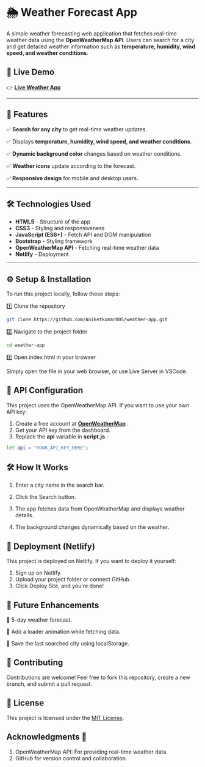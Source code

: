 # 🌦️ Weather Forecast App  

A simple weather forecasting web application that fetches real-time weather data using the **OpenWeatherMap API**. Users can search for a city and get detailed weather information such as **temperature, humidity, wind speed, and weather conditions**.  

## 🚀 Live Demo  
👉 **[Live Weather App](https://weather-forecast-ani.netlify.app/)**  

---

## 📌 Features  
✅ **Search for any city** to get real-time weather updates.  

✅ Displays **temperature, humidity, wind speed, and weather conditions**. 

✅ **Dynamic background color** changes based on weather conditions. 

✅ **Weather icons** update according to the forecast. 

✅ **Responsive design** for mobile and desktop users. 

---

## 🛠️ Technologies Used  
- **HTML5** - Structure of the app
- **CSS3** - Styling and responsiveness  
- **JavaScript (ES6+)** - Fetch API and DOM manipulation  
- **Bootstrap** - Styling framework  
- **OpenWeatherMap API** - Fetching real-time weather data  
- **Netlify** - Deployment  

---


## ⚙️ Setup & Installation

To run this project locally, follow these steps:

1️⃣ Clone the repository

```bash
git clone https://github.com/Aniketkumar005/weather-app.git
```
2️⃣ Navigate to the project folder

```bash
cd weather-app
```
3️⃣ Open index.html in your browser

Simply open the file in your web browser, or use Live Server in VSCode.
## 🔑 API Configuration

This project uses the OpenWeatherMap API. If you want to use your own API key:

1. Create a free account at **[OpenWeatherMap](https://openweathermap.org/)** .
2. Get your API key from the dashboard.
3. Replace the **api** variable in **script.js** :

```bash
let api = "YOUR_API_KEY_HERE";
```


## 🛠️ How It Works

1. Enter a city name in the search bar.
 
2. Click the Search button. 

3. The app fetches data from OpenWeatherMap and displays weather details. 

4. The background changes dynamically based on the weather. 
## 🚀 Deployment (Netlify)

This project is deployed on Netlify. If you want to deploy it yourself:

1. Sign up on Netlify. 
2. Upload your project folder or connect GitHub. 
3. Click Deploy Site, and you're done!
## 📝 Future Enhancements

🔹 5-day weather forecast. 

🔹 Add a loader animation while fetching data. 

🔹 Save the last searched city using localStorage. 

## 🤝 Contributing

Contributions are welcome! Feel free to fork this repository, create a new branch, and submit a pull request.


## 📜 License

This project is licensed under the [MIT License](https://choosealicense.com/licenses/mit/). 


## Acknowledgments 🙌

1. OpenWeatherMap API: For providing real-time weather data.
2. GitHub for version control and collaboration.
